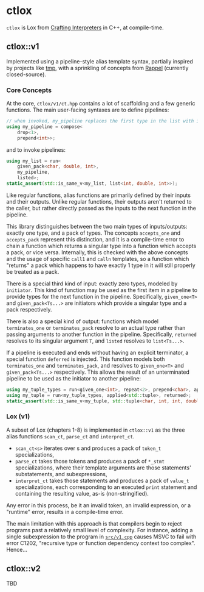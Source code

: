 # ctlox

`ctlox` is Lox from [Crafting Interpreters](https://craftinginterpreters.com/) in C++, at compile-time.

## ctlox::v1

Implemented using a pipeline-style alias template syntax, partially inspired
by projects like [tmp](https://github.com/odinthenerd/tmp), with a sprinkling
of concepts from [Rappel](https://www.youtube.com/watch?v=itnyR9j8y6E) (currently closed-source).

### Core Concepts

At the core, `ctlox/v1/ct.hpp` contains a lot of scaffolding and a few generic functions.
The main user-facing syntaxes are to define pipelines:
```c++
// when invoked, my_pipeline replaces the first type in the list with int 
using my_pipeline = compose<
    drop<1>,
    prepend<int>>;
```
and to invoke pipelines:
```c++
using my_list = run<
    given_pack<char, double, int>,
    my_pipeline,
    listed>;
static_assert(std::is_same_v<my_list, list<int, double, int>>);
```

Like regular functions, alias functions are primarily defined by their inputs
and their outputs. Unlike regular functions, their outputs aren't returned to
the caller, but rather directly passed as the inputs to the next function in
the pipeline.

This library distinguishes between the two main types of inputs/outputs: exactly one type,
and a pack of types. The concepts `accepts_one` and `accepts_pack` represent
this distinction, and it is a compile-time error to chain a function which returns
a singular type into a function which accepts a pack, or vice versa. Internally, this
is checked with the above concepts and the usage of specific `call1` and `calln`
templates, so a function which "returns" a pack which happens to have exactly 1 type in it
will still properly be treated as a pack.

There is a special third kind of input: exactly zero types, modeled by `initiator`.
This kind of function may be used as the first item in a pipeline to provide types for
the next function in the pipeline. Specifically, `given_one<T>` and `given_pack<Ts...>`
are initiators which provide a singular type and a pack respectively.

There is also a special kind of output: functions which model `terminates_one` 
or `terminates_pack` resolve to an actual type rather than passing arguments to another
function in the pipeline. Specifically, `returned` resolves to its singular argument `T`,
and `listed` resolves to `list<Ts...>`.

If a pipeline is executed and ends without having an explicit terminator, a special
function `deferred` is injected. This function models both `terminates_one` and `terminates_pack`,
and resolves to `given_one<T>` and `given_pack<Ts...>` respectively. This allows
the result of an unterminated pipeline to be used as the initiator to another pipeline:
```c++
using my_tuple_types = run<given_one<int>, repeat<2>, prepend<char>, append<double>>;
using my_tuple = run<my_tuple_types, applied<std::tuple>, returned>;
static_assert(std::is_same_v<my_tuple, std::tuple<char, int, int, double>>); 
```

### Lox (v1)

A subset of Lox (chapters 1-8) is implemented in `ctlox::v1` as the three alias functions
`scan_ct`, `parse_ct` and `interpret_ct`.
* `scan_ct<s>` iterates over s and produces a pack of `token_t` specializations,
* `parse_ct` takes those tokens and produces a pack of `*_stmt` specializations,
  where their template arguments are those statements' substatements, and subexpressions,
* `interpret_ct` takes those statements and produces a pack of `value_t` specializations,
  each corresponding to an executed `print` statement and containing the resulting value, 
  as-is (non-stringified).

Any error in this process, be it an invalid token, an invalid expression, or a "runtime" error,
results in a compile-time error.

The main limitation with this approach is that compilers begin to reject programs past a
relatively small level of complexity. For instance, adding a single subexpression to 
the program in [`src/v1.cpp`](src/v1.cpp) causes MSVC to fail with error C1202, "recursive 
type or function dependency context too complex". Hence...

## ctlox::v2

TBD